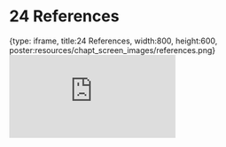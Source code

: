 # 24 References
 
{type: iframe, title:24 References, width:800, height:600, poster:resources/chapt_screen_images/references.png}
![](https://b7m.github.io/Regression_Models/no_toc/references.html)
 

 
